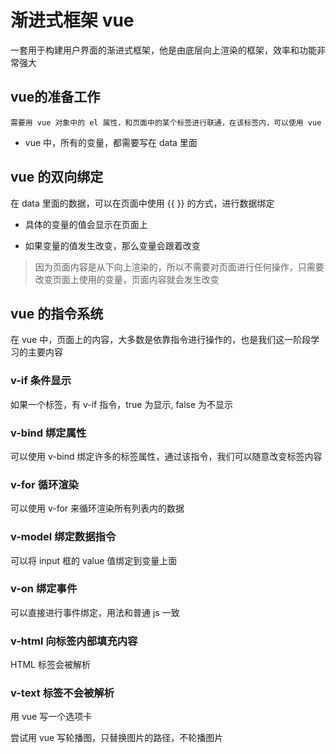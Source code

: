 # 渐进式框架 vue

一套用于构建用户界面的渐进式框架，他是由底层向上渲染的框架，效率和功能非常强大

## vue的准备工作

	需要用 vue 对象中的 el 属性，和页面中的某个标签进行联通，在该标签内，可以使用 vue

- vue 中，所有的变量，都需要写在 data 里面

## vue 的双向绑定

在 data 里面的数据，可以在页面中使用 {{ }} 的方式，进行数据绑定

- 具体的变量的值会显示在页面上

- 如果变量的值发生改变，那么变量会跟着改变

> 因为页面内容是从下向上渲染的，所以不需要对页面进行任何操作，只需要改变页面上使用的变量，页面内容就会发生改变

## vue 的指令系统

在 vue 中，页面上的内容，大多数是依靠指令进行操作的，也是我们这一阶段学习的主要内容

### v-if 条件显示

如果一个标签，有 v-if 指令，true 为显示, false 为不显示

### v-bind 绑定属性

可以使用 v-bind 绑定许多的标签属性，通过该指令，我们可以随意改变标签内容

### v-for 循环渲染

可以使用 v-for 来循环渲染所有列表内的数据

### v-model 绑定数据指令

可以将 input 框的 value 值绑定到变量上面

### v-on 绑定事件

可以直接进行事件绑定，用法和普通 js 一致

### v-html 向标签内部填充内容

HTML 标签会被解析

### v-text 标签不会被解析

用 vue 写一个选项卡

尝试用 vue 写轮播图，只替换图片的路径，不轮播图片
